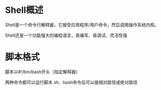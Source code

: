# Shell概述

Shell是一个命令行解释器，它接受应用程序/用户命令，然后调用操作系统内核。

Shell还是一个功能强大的编程语言，易编写、易调试、灵活性强

# 脚本格式

脚本以#!/bin/bash开头（指定解释器）

两种命令都可以运行脚本
sh、bash命令后可以接相对路径或绝对路径